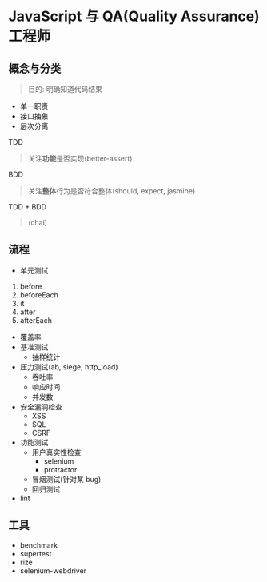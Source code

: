 # JavaScript 与 QA(Quality Assurance)工程师

## 概念与分类

> 目的: 明确知道代码结果

- 单一职责
- 接口抽象
- 层次分离

TDD

> 关注**功能**是否实现(better-assert)

BDD

> 关注**整体**行为是否符合整体(should, expect, jasmine)

TDD + BDD

> (chai)

## 流程

- 单元测试

1. before
2. beforeEach
3. it
4. after
5. afterEach

- 覆盖率
- 基准测试
  - 抽样统计
- 压力测试(ab, siege, http_load)
  - 吞吐率
  - 响应时间
  - 并发数
- 安全漏洞检查
  - XSS
  - SQL
  - CSRF
- 功能测试
  - 用户真实性检查
    - selenium
    - protractor
  - 冒烟测试(针对某 bug)
  - 回归测试
- lint

## 工具

- benchmark
- supertest
- rize
- selenium-webdriver
